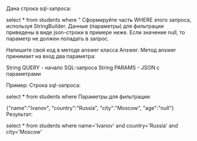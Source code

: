 Дана строка sql-запроса:

select * from students where "
Сформируйте часть WHERE этого запроса, используя StringBuilder.
Данные (параметры) для фильтрации приведены в виде json-строки в примере ниже. Если значение null,
то параметр не должен попадать в запрос.

Напишите свой код в методе answer класса Answer. Метод answer принимает на вход два параметра:

String QUERY - начало SQL-запроса String PARAMS - JSON с параметрами

Пример: Строка sql-запроса:

select * from students where
Параметры для фильтрации:

{"name":"Ivanov", "country":"Russia", "city":"Moscow", "age":"null"}
Результат:

select * from students where name='Ivanov' and country='Russia' and city='Moscow'
